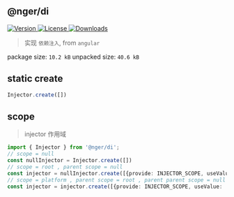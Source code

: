 ## @nger/di

<p>
    <a href="https://www.npmjs.com/package/@nger/cli">
        <img src="https://img.shields.io/npm/v/@nger/cli.svg" alt="Version">
    </a>
    <a href="https://www.npmjs.com/package/@nger/cli">
        <img src="https://img.shields.io/npm/l/@nger/cli.svg" alt="License">
    </a>
    <a href="https://npmcharts.com/compare/@nger/cli?minimal=true">
        <img src="https://img.shields.io/npm/dm/@nger/cli.svg" alt="Downloads">
    </a>
</p>

> 实现 `依赖注入`, from `angular`

package size:  `10.2 kB`
unpacked size: `40.6 kB`

## static create
```ts
Injector.create([])
```

## scope
> injector 作用域
```ts
import { Injector } from '@nger/di';
// scope = null
const nullInjector = Injector.create([])
// scope = root , parent scope = null
const injector = nullInjector.create([{provide: INJECTOR_SCOPE, useValue: 'root'}])
// scope = platform , parent scope = root , parent parent scope = null
const injector = injector.create([{provide: INJECTOR_SCOPE, useValue: 'platform'}])
```